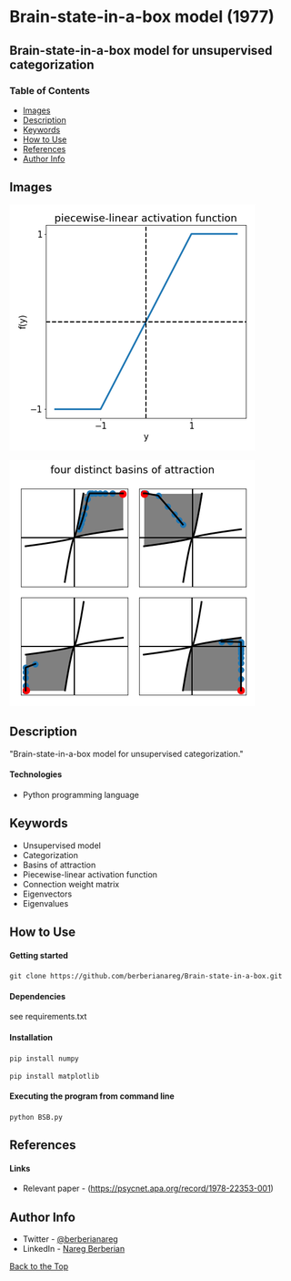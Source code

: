# Brain-state-in-a-box model (1977)

## Brain-state-in-a-box model for unsupervised categorization

### Table of Contents

- [Images](#images)
- [Description](#description)
- [Keywords](#keywords)
- [How to Use](#how-to-use)
- [References](#references)
- [Author Info](#author-info)

## Images

![](images/figure_1.png)

![](images/figure_2.png)

## Description

"Brain-state-in-a-box model for unsupervised categorization."

#### Technologies

- Python programming language

## Keywords

 - Unsupervised model
 - Categorization
 - Basins of attraction
 - Piecewise-linear activation function
 - Connection weight matrix
 - Eigenvectors
 - Eigenvalues

## How to Use

#### Getting started

`git clone https://github.com/berberianareg/Brain-state-in-a-box.git`

#### Dependencies

see requirements.txt

#### Installation

`pip install numpy`

`pip install matplotlib`

#### Executing the program from command line

`python BSB.py`

## References

#### Links

- Relevant paper - (https://psycnet.apa.org/record/1978-22353-001)

## Author Info

- Twitter - [@berberianareg](https://twitter.com/BerberianNareg)
- LinkedIn - [Nareg Berberian](https://www.linkedin.com/in/nareg-berberian-phd-ab6759b9/)

[Back to the Top](#brain-state-in-a-box-model)


